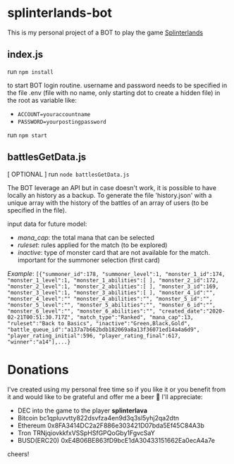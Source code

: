# splinterlands-bot

This is my personal project of a BOT to play the game [Splinterlands](https://www.splinterlands.com)


## index.js

run `npm install`

to start BOT login routine. username and password needs to be specified in the file .env (file with no name, only starting dot to create a hidden file) in the root as variable like:

- `ACCOUNT=youraccountname`
- `PASSWORD=yourpostingpassword`

run `npm start`


## battlesGetData.js

[ OPTIONAL ] run `node battlesGetData.js`

The BOT leverage an API but in case doesn't work, it is possible to have locally an history as a backup.
To generate the file 'history.json' with a unique array with the history of the battles of an array of users (to be specified in the file).

input data for future model:

- _mana_cap_: the total mana that can be selected
- _ruleset_: rules applied for the match (to be explored)
- _inactive_: type of monster card that are not available for the match. important for the summoner selection (first card)

_Example_: `[{"summoner_id":178, "summoner_level":1, "monster_1_id":174, "monster_1_level":1, "monster_1_abilities":[ ], "monster_2_id":172, "monster_2_level":1, "monster_2_abilities":[ ], "monster_3_id":169, "monster_3_level":1, "monster_3_abilities":[ ], "monster_4_id":"", "monster_4_level":"" "monster_4_abilities":"", "monster_5_id":"", "monster_5_level":"", "monster_5_abilities":"", "monster_6_id":"", "monster_6_level":"", "monster_6_abilities":"", "created_date":"2020-02-21T00:51:30.717Z", "match_type":"Ranked", "mana_cap":13, "ruleset":"Back to Basics", "inactive":"Green,Black,Gold", "battle_queue_id":"a137a7b662bdb182069a8a13f36071ed14a4a6d9", "player_rating_initial":596, "player_rating_final":617, "winner":"a14"],...}`

# Donations

I've created using my personal free time so if you like it or you benefit from it and would like to be grateful and offer me a beer 🍺 I'll appreciate:

- DEC into the game to the player **splinterlava** 
- Bitcoin bc1qpluvvtty822dsvfza4en9d3q3sl5yhj2qa2dtn
- Ethereum 0x8FA3414DC2a2F886e303421D07bda5Ef45C84A3b 
- Tron TRNjqiovkkfxVSSpHSfGPQoGby1FgvcSaY
- BUSD(ERC20) 0xE4B06BE863fD9bcE1dA30433151662Ea0ecA4a7e

cheers!